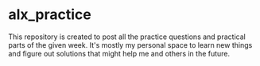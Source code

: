 # alx_practice
This repository is created to post all the practice questions and practical parts of the given week. It's mostly my personal space to learn new things and figure out solutions that might help me and others in the future.
